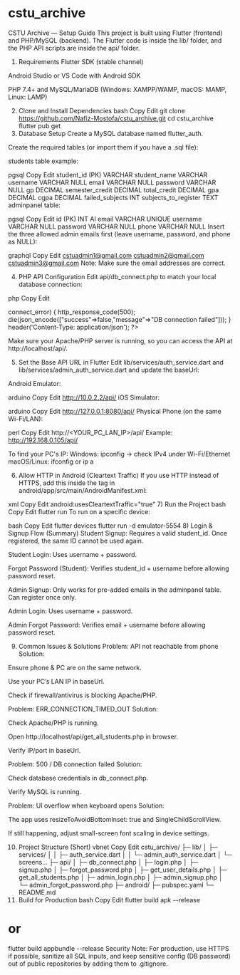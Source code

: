 # cstu_archive

CSTU Archive — Setup Guide
This project is built using Flutter (frontend) and PHP/MySQL (backend).
The Flutter code is inside the lib/ folder, and the PHP API scripts are inside the api/ folder.

1) Requirements
Flutter SDK (stable channel)

Android Studio or VS Code with Android SDK

PHP 7.4+ and MySQL/MariaDB
(Windows: XAMPP/WAMP, macOS: MAMP, Linux: LAMP)

2) Clone and Install Dependencies
bash
Copy
Edit
git clone https://github.com/Nafiz-Mostofa/cstu_archive.git
cd cstu_archive
flutter pub get
3) Database Setup
Create a MySQL database named flutter_auth.

Create the required tables (or import them if you have a .sql file):

students table example:

pgsql
Copy
Edit
student_id (PK)  VARCHAR
student_name     VARCHAR
username         VARCHAR NULL
email            VARCHAR NULL
password         VARCHAR NULL
gp               DECIMAL
semester_credit  DECIMAL
total_credit     DECIMAL
gpa              DECIMAL
cgpa             DECIMAL
failed_subjects  INT
subjects_to_register TEXT
adminpanel table:

pgsql
Copy
Edit
id (PK)      INT AI
email        VARCHAR UNIQUE
username     VARCHAR NULL
password     VARCHAR NULL
phone        VARCHAR NULL
Insert the three allowed admin emails first (leave username, password, and phone as NULL):

graphql
Copy
Edit
cstuadmin1@gmail.com
cstuadmin2@gmail.com
cstuadmin3@gmail.com
Note: Make sure the email addresses are correct.

4) PHP API Configuration
Edit api/db_connect.php to match your local database connection:

php
Copy
Edit
<?php
$host = "127.0.0.1";   // or localhost
$user = "root";        // your MySQL username
$pass = "";            // your MySQL password
$db   = "flutter_auth";

$conn = new mysqli($host, $user, $pass, $db);
if ($conn->connect_error) {
  http_response_code(500);
  die(json_encode(["success"=>false,"message"=>"DB connection failed"]));
}
header('Content-Type: application/json');
?>
Make sure your Apache/PHP server is running, so you can access the API at http://localhost/api/.

5) Set the Base API URL in Flutter
Edit lib/services/auth_service.dart and lib/services/admin_auth_service.dart and update the baseUrl:

Android Emulator:

arduino
Copy
Edit
http://10.0.2.2/api/
iOS Simulator:

arduino
Copy
Edit
http://127.0.0.1:8080/api/
Physical Phone (on the same Wi-Fi/LAN):

perl
Copy
Edit
http://<YOUR_PC_LAN_IP>/api/
Example: http://192.168.0.105/api/

To find your PC's IP:
Windows: ipconfig → check IPv4 under Wi-Fi/Ethernet
macOS/Linux: ifconfig or ip a

6) Allow HTTP in Android (Cleartext Traffic)
If you use HTTP instead of HTTPS, add this inside the <application> tag in android/app/src/main/AndroidManifest.xml:

xml
Copy
Edit
android:usesCleartextTraffic="true"
7) Run the Project
bash
Copy
Edit
flutter run
To run on a specific device:

bash
Copy
Edit
flutter devices
flutter run -d emulator-5554
8) Login & Signup Flow (Summary)
Student Signup: Requires a valid student_id. Once registered, the same ID cannot be used again.

Student Login: Uses username + password.

Forgot Password (Student): Verifies student_id + username before allowing password reset.

Admin Signup: Only works for pre-added emails in the adminpanel table. Can register once only.

Admin Login: Uses username + password.

Admin Forgot Password: Verifies email + username before allowing password reset.

9) Common Issues & Solutions
Problem: API not reachable from phone
Solution:

Ensure phone & PC are on the same network.

Use your PC’s LAN IP in baseUrl.

Check if firewall/antivirus is blocking Apache/PHP.

Problem: ERR_CONNECTION_TIMED_OUT
Solution:

Check Apache/PHP is running.

Open http://localhost/api/get_all_students.php in browser.

Verify IP/port in baseUrl.

Problem: 500 / DB connection failed
Solution:

Check database credentials in db_connect.php.

Verify MySQL is running.

Problem: UI overflow when keyboard opens
Solution:

The app uses resizeToAvoidBottomInset: true and SingleChildScrollView.

If still happening, adjust small-screen font scaling in device settings.

10) Project Structure (Short)
vbnet
Copy
Edit
cstu_archive/
 ├─ lib/
 │   ├─ services/
 │   │   ├─ auth_service.dart
 │   │   └─ admin_auth_service.dart
 │   └─ screens...
 ├─ api/
 │   ├─ db_connect.php
 │   ├─ login.php
 │   ├─ signup.php
 │   ├─ forgot_password.php
 │   ├─ get_user_details.php
 │   ├─ get_all_students.php
 │   ├─ admin_login.php
 │   ├─ admin_signup.php
 │   └─ admin_forgot_password.php
 ├─ android/
 ├─ pubspec.yaml
 └─ README.md
11) Build for Production
bash
Copy
Edit
flutter build apk --release
# or
flutter build appbundle --release
Security Note:
For production, use HTTPS if possible, sanitize all SQL inputs, and keep sensitive config (DB password) out of public repositories by adding them to .gitignore.


